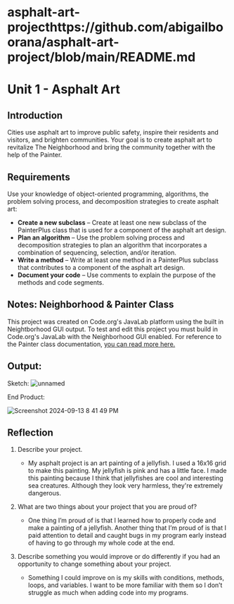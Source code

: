 # asphalt-art-projecthttps://github.com/abigailboorana/asphalt-art-project/blob/main/README.md
# Unit 1 - Asphalt Art

## Introduction

Cities use asphalt art to improve public safety, inspire their residents and visitors, and brighten communities. Your goal is to create asphalt art to revitalize The Neighborhood and bring the community together with the help of the Painter.

## Requirements

Use your knowledge of object-oriented programming, algorithms, the problem solving process, and decomposition strategies to create asphalt art:
- **Create a new subclass** – Create at least one new subclass of the PainterPlus class that is used for a component of the asphalt art design.
- **Plan an algorithm** – Use the problem solving process and decomposition strategies to plan an algorithm that incorporates a combination of sequencing, selection, and/or iteration.
- **Write a method** – Write at least one method in a PainterPlus subclass that contributes to a component of the asphalt art design.
- **Document your code** – Use comments to explain the purpose of the methods and code segments.

## Notes: Neighborhood & Painter Class

This project was created on Code.org's JavaLab platform using the built in Neightborhood GUI output. To test and edit this project you must build in Code.org's JavaLab with the Neighborhood GUI enabled. For reference to the Painter class documentation, [you can read more here.](https://studio.code.org/docs/ide/javalab/classes/Painter)

## Output:
Sketch:
![unnamed](https://github.com/user-attachments/assets/7e874c2a-5af9-46d4-a243-fef8953a2a70)

End Product:


![Screenshot 2024-09-13 8 41 49 PM](https://github.com/user-attachments/assets/5ed90585-a7c2-4012-b53c-a085154531cf)





## Reflection

1. Describe your project.

   - My asphalt project is an art painting of a jellyfish. I used a 16x16 grid to make this painting. My jellyfish is pink and has a little face. I made this painting because I think that jellyfishes are cool and interesting sea creatures. Although they look very harmless, they're extremely dangerous.

2. What are two things about your project that you are proud of?

   - One thing I’m proud of is that I learned how to properly code and make a painting of a jellyfish. Another thing that I’m proud of is that I paid attention to detail and caught bugs in my program early instead of having to go through my whole code at the end.

3. Describe something you would improve or do differently if you had an opportunity to change something about your project.

   - Something I could improve on is my skills with conditions, methods, loops, and variables. I want to be more familiar with them so I don’t struggle as much when adding code into my programs.
